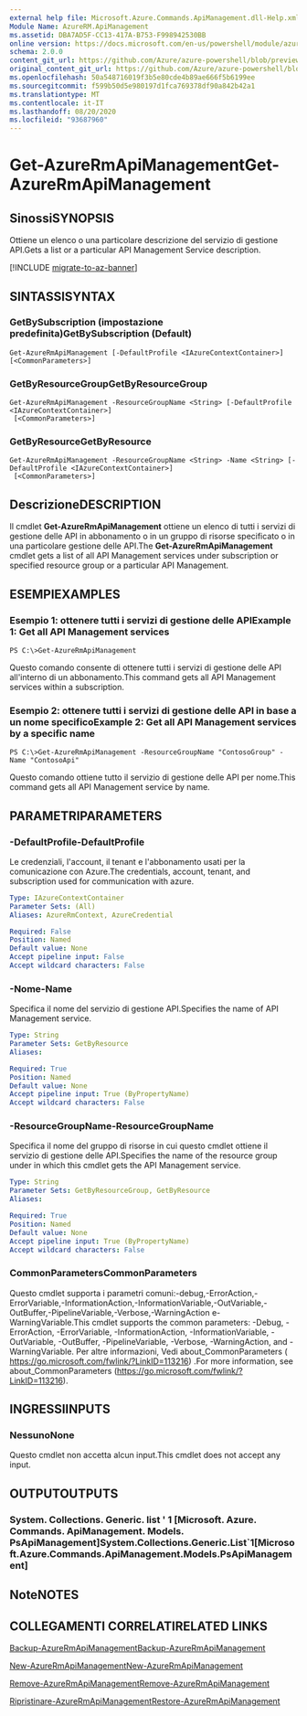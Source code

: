 ```yaml
---
external help file: Microsoft.Azure.Commands.ApiManagement.dll-Help.xml
Module Name: AzureRM.ApiManagement
ms.assetid: DBA7AD5F-CC13-417A-B753-F998942530BB
online version: https://docs.microsoft.com/en-us/powershell/module/azurerm.apimanagement/get-azurermapimanagement
schema: 2.0.0
content_git_url: https://github.com/Azure/azure-powershell/blob/preview/src/ResourceManager/ApiManagement/Commands.ApiManagement/help/Get-AzureRmApiManagement.md
original_content_git_url: https://github.com/Azure/azure-powershell/blob/preview/src/ResourceManager/ApiManagement/Commands.ApiManagement/help/Get-AzureRmApiManagement.md
ms.openlocfilehash: 50a548716019f3b5e80cde4b89ae666f5b6199ee
ms.sourcegitcommit: f599b50d5e980197d1fca769378df90a842b42a1
ms.translationtype: MT
ms.contentlocale: it-IT
ms.lasthandoff: 08/20/2020
ms.locfileid: "93687960"
---
```

# <span data-ttu-id="10be7-101">Get-AzureRmApiManagement</span><span class="sxs-lookup"><span data-stu-id="10be7-101">Get-AzureRmApiManagement</span></span>

## <span data-ttu-id="10be7-102">Sinossi</span><span class="sxs-lookup"><span data-stu-id="10be7-102">SYNOPSIS</span></span>
<span data-ttu-id="10be7-103">Ottiene un elenco o una particolare descrizione del servizio di gestione API.</span><span class="sxs-lookup"><span data-stu-id="10be7-103">Gets a list or a particular API Management Service description.</span></span>

[!INCLUDE [migrate-to-az-banner](../../includes/migrate-to-az-banner.md)]

## <span data-ttu-id="10be7-104">SINTASSI</span><span class="sxs-lookup"><span data-stu-id="10be7-104">SYNTAX</span></span>

### <span data-ttu-id="10be7-105">GetBySubscription (impostazione predefinita)</span><span class="sxs-lookup"><span data-stu-id="10be7-105">GetBySubscription (Default)</span></span>
```
Get-AzureRmApiManagement [-DefaultProfile <IAzureContextContainer>] [<CommonParameters>]
```

### <span data-ttu-id="10be7-106">GetByResourceGroup</span><span class="sxs-lookup"><span data-stu-id="10be7-106">GetByResourceGroup</span></span>
```
Get-AzureRmApiManagement -ResourceGroupName <String> [-DefaultProfile <IAzureContextContainer>]
 [<CommonParameters>]
```

### <span data-ttu-id="10be7-107">GetByResource</span><span class="sxs-lookup"><span data-stu-id="10be7-107">GetByResource</span></span>
```
Get-AzureRmApiManagement -ResourceGroupName <String> -Name <String> [-DefaultProfile <IAzureContextContainer>]
 [<CommonParameters>]
```

## <span data-ttu-id="10be7-108">Descrizione</span><span class="sxs-lookup"><span data-stu-id="10be7-108">DESCRIPTION</span></span>
<span data-ttu-id="10be7-109">Il cmdlet **Get-AzureRmApiManagement** ottiene un elenco di tutti i servizi di gestione delle API in abbonamento o in un gruppo di risorse specificato o in una particolare gestione delle API.</span><span class="sxs-lookup"><span data-stu-id="10be7-109">The **Get-AzureRmApiManagement** cmdlet gets a list of all API Management services under subscription or specified resource group or a particular API Management.</span></span>

## <span data-ttu-id="10be7-110">ESEMPI</span><span class="sxs-lookup"><span data-stu-id="10be7-110">EXAMPLES</span></span>

### <span data-ttu-id="10be7-111">Esempio 1: ottenere tutti i servizi di gestione delle API</span><span class="sxs-lookup"><span data-stu-id="10be7-111">Example 1: Get all API Management services</span></span>
```
PS C:\>Get-AzureRmApiManagement
```

<span data-ttu-id="10be7-112">Questo comando consente di ottenere tutti i servizi di gestione delle API all'interno di un abbonamento.</span><span class="sxs-lookup"><span data-stu-id="10be7-112">This command gets all API Management services within a subscription.</span></span>

### <span data-ttu-id="10be7-113">Esempio 2: ottenere tutti i servizi di gestione delle API in base a un nome specifico</span><span class="sxs-lookup"><span data-stu-id="10be7-113">Example 2: Get all API Management services by a specific name</span></span>
```
PS C:\>Get-AzureRmApiManagement -ResourceGroupName "ContosoGroup" -Name "ContosoApi"
```

<span data-ttu-id="10be7-114">Questo comando ottiene tutto il servizio di gestione delle API per nome.</span><span class="sxs-lookup"><span data-stu-id="10be7-114">This command gets all API Management service by name.</span></span>

## <span data-ttu-id="10be7-115">PARAMETRI</span><span class="sxs-lookup"><span data-stu-id="10be7-115">PARAMETERS</span></span>

### <span data-ttu-id="10be7-116">-DefaultProfile</span><span class="sxs-lookup"><span data-stu-id="10be7-116">-DefaultProfile</span></span>
<span data-ttu-id="10be7-117">Le credenziali, l'account, il tenant e l'abbonamento usati per la comunicazione con Azure.</span><span class="sxs-lookup"><span data-stu-id="10be7-117">The credentials, account, tenant, and subscription used for communication with azure.</span></span>
 
```yaml
Type: IAzureContextContainer
Parameter Sets: (All)
Aliases: AzureRmContext, AzureCredential

Required: False
Position: Named
Default value: None
Accept pipeline input: False
Accept wildcard characters: False
```

### <span data-ttu-id="10be7-118">-Nome</span><span class="sxs-lookup"><span data-stu-id="10be7-118">-Name</span></span>
<span data-ttu-id="10be7-119">Specifica il nome del servizio di gestione API.</span><span class="sxs-lookup"><span data-stu-id="10be7-119">Specifies the name of API Management service.</span></span>

```yaml
Type: String
Parameter Sets: GetByResource
Aliases: 

Required: True
Position: Named
Default value: None
Accept pipeline input: True (ByPropertyName)
Accept wildcard characters: False
```

### <span data-ttu-id="10be7-120">-ResourceGroupName</span><span class="sxs-lookup"><span data-stu-id="10be7-120">-ResourceGroupName</span></span>
<span data-ttu-id="10be7-121">Specifica il nome del gruppo di risorse in cui questo cmdlet ottiene il servizio di gestione delle API.</span><span class="sxs-lookup"><span data-stu-id="10be7-121">Specifies the name of the resource group under in which this cmdlet gets the API Management service.</span></span>

```yaml
Type: String
Parameter Sets: GetByResourceGroup, GetByResource
Aliases: 

Required: True
Position: Named
Default value: None
Accept pipeline input: True (ByPropertyName)
Accept wildcard characters: False
```

### <span data-ttu-id="10be7-122">CommonParameters</span><span class="sxs-lookup"><span data-stu-id="10be7-122">CommonParameters</span></span>
<span data-ttu-id="10be7-123">Questo cmdlet supporta i parametri comuni:-debug,-ErrorAction,-ErrorVariable,-InformationAction,-InformationVariable,-OutVariable,-OutBuffer,-PipelineVariable,-Verbose,-WarningAction e-WarningVariable.</span><span class="sxs-lookup"><span data-stu-id="10be7-123">This cmdlet supports the common parameters: -Debug, -ErrorAction, -ErrorVariable, -InformationAction, -InformationVariable, -OutVariable, -OutBuffer, -PipelineVariable, -Verbose, -WarningAction, and -WarningVariable.</span></span> <span data-ttu-id="10be7-124">Per altre informazioni, Vedi about_CommonParameters ( https://go.microsoft.com/fwlink/?LinkID=113216) .</span><span class="sxs-lookup"><span data-stu-id="10be7-124">For more information, see about_CommonParameters (https://go.microsoft.com/fwlink/?LinkID=113216).</span></span>

## <span data-ttu-id="10be7-125">INGRESSI</span><span class="sxs-lookup"><span data-stu-id="10be7-125">INPUTS</span></span>

### <span data-ttu-id="10be7-126">Nessuno</span><span class="sxs-lookup"><span data-stu-id="10be7-126">None</span></span>
<span data-ttu-id="10be7-127">Questo cmdlet non accetta alcun input.</span><span class="sxs-lookup"><span data-stu-id="10be7-127">This cmdlet does not accept any input.</span></span>

## <span data-ttu-id="10be7-128">OUTPUT</span><span class="sxs-lookup"><span data-stu-id="10be7-128">OUTPUTS</span></span>

### <span data-ttu-id="10be7-129">System. Collections. Generic. list ' 1 [Microsoft. Azure. Commands. ApiManagement. Models. PsApiManagement]</span><span class="sxs-lookup"><span data-stu-id="10be7-129">System.Collections.Generic.List\`1[Microsoft.Azure.Commands.ApiManagement.Models.PsApiManagement]</span></span>

## <span data-ttu-id="10be7-130">Note</span><span class="sxs-lookup"><span data-stu-id="10be7-130">NOTES</span></span>

## <span data-ttu-id="10be7-131">COLLEGAMENTI CORRELATI</span><span class="sxs-lookup"><span data-stu-id="10be7-131">RELATED LINKS</span></span>

[<span data-ttu-id="10be7-132">Backup-AzureRmApiManagement</span><span class="sxs-lookup"><span data-stu-id="10be7-132">Backup-AzureRmApiManagement</span></span>](./Backup-AzureRmApiManagement.md)

[<span data-ttu-id="10be7-133">New-AzureRmApiManagement</span><span class="sxs-lookup"><span data-stu-id="10be7-133">New-AzureRmApiManagement</span></span>](./New-AzureRmApiManagement.md)

[<span data-ttu-id="10be7-134">Remove-AzureRmApiManagement</span><span class="sxs-lookup"><span data-stu-id="10be7-134">Remove-AzureRmApiManagement</span></span>](./Remove-AzureRmApiManagement.md)

[<span data-ttu-id="10be7-135">Ripristinare-AzureRmApiManagement</span><span class="sxs-lookup"><span data-stu-id="10be7-135">Restore-AzureRmApiManagement</span></span>](./Restore-AzureRmApiManagement.md)



